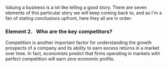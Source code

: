 Valuing a business is a lot like telling a good story. There are seven elements of this particular story we will keep coming back to, and as I'm a fan of stating conclusions upfront, here they all are in order:

### **Element 2. &nbsp; Who are the key competitors?** 

Competition is another important factor for understanding the growth prospects of a company and its ability to earn excess returns in a market over time. In fact, economists predict that firms operating in markets with perfect competition will earn *zero* economic profits.
